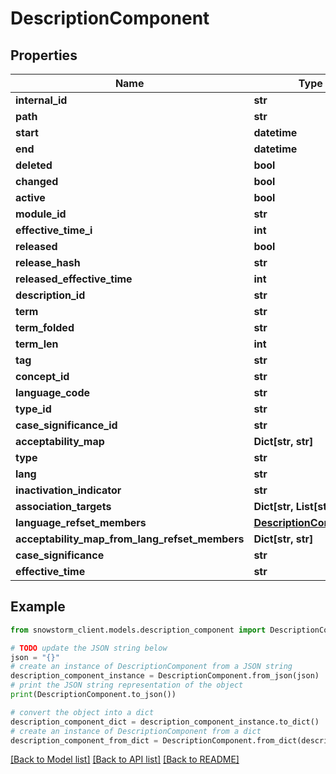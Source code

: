 # DescriptionComponent


## Properties

Name | Type | Description | Notes
------------ | ------------- | ------------- | -------------
**internal_id** | **str** |  | [optional] 
**path** | **str** |  | [optional] 
**start** | **datetime** |  | [optional] 
**end** | **datetime** |  | [optional] 
**deleted** | **bool** |  | [optional] 
**changed** | **bool** |  | [optional] 
**active** | **bool** |  | [optional] 
**module_id** | **str** |  | [optional] 
**effective_time_i** | **int** |  | [optional] 
**released** | **bool** |  | [optional] 
**release_hash** | **str** |  | [optional] 
**released_effective_time** | **int** |  | [optional] 
**description_id** | **str** |  | [optional] 
**term** | **str** |  | 
**term_folded** | **str** |  | [optional] 
**term_len** | **int** |  | [optional] 
**tag** | **str** |  | [optional] 
**concept_id** | **str** |  | [optional] 
**language_code** | **str** |  | 
**type_id** | **str** |  | 
**case_significance_id** | **str** |  | 
**acceptability_map** | **Dict[str, str]** |  | [optional] 
**type** | **str** |  | [optional] 
**lang** | **str** |  | [optional] 
**inactivation_indicator** | **str** |  | [optional] 
**association_targets** | **Dict[str, List[str]]** |  | [optional] 
**language_refset_members** | [**DescriptionComponent**](DescriptionComponent.md) |  | [optional] 
**acceptability_map_from_lang_refset_members** | **Dict[str, str]** |  | [optional] 
**case_significance** | **str** |  | [optional] 
**effective_time** | **str** |  | [optional] 

## Example

```python
from snowstorm_client.models.description_component import DescriptionComponent

# TODO update the JSON string below
json = "{}"
# create an instance of DescriptionComponent from a JSON string
description_component_instance = DescriptionComponent.from_json(json)
# print the JSON string representation of the object
print(DescriptionComponent.to_json())

# convert the object into a dict
description_component_dict = description_component_instance.to_dict()
# create an instance of DescriptionComponent from a dict
description_component_from_dict = DescriptionComponent.from_dict(description_component_dict)
```
[[Back to Model list]](../README.md#documentation-for-models) [[Back to API list]](../README.md#documentation-for-api-endpoints) [[Back to README]](../README.md)


